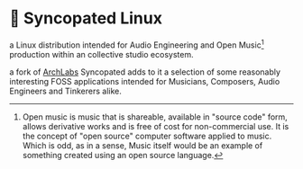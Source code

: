 # :musical_score:	Syncopated Linux

a Linux distribution intended for Audio Engineering and Open Music[^1] production within an collective studio ecosystem.

a fork of [ArchLabs](https://archlabslinux.com) Syncopated adds to it a selection of some reasonably interesting FOSS applications intended for Musicians, Composers, Audio Engineers and Tinkerers alike.



[^1]: Open music is music that is shareable, available in "source code" form, allows derivative works and is free of cost for non-commercial use. It is the concept of "open source" computer software applied to music. Which is odd, as in a sense, Music itself would be an example of something created using an open source language.
